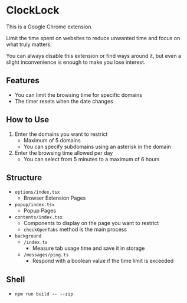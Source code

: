 # ClockLock

This is a Google Chrome extension.

Limit the time spent on websites to reduce unwanted time and focus on what truly matters.

You can always disable this extension or find ways around it, but even a slight inconvenience is enough to make you lose interest.

## Features

- You can limit the browsing time for specific domains
- The timer resets when the date changes

## How to Use

1. Enter the domains you want to restrict
    - Maximum of 5 domains
    - You can specify subdomains using an asterisk in the domain
2. Enter the browsing time allowed per day
    - You can select from 5 minutes to a maximum of 6 hours

## Structure

- `options/index.tsx`
    - Browser Extension Pages
- `popup/index.tsx`
    - Popup Pages
- `contents/index.tsx`
    - Components to display on the page you want to restrict
    - `checkOpenTabs` method is the main process
- `background`
    - `/index.ts`
        - Measure tab usage time and save it in storage
    - `/messages/ping.ts`
        - Respond with a boolean value if the time limit is exceeded

## Shell

- `npm run build -- --zip`
